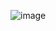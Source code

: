 ![image](https://user-images.githubusercontent.com/85559896/148698131-abc16d2a-50d2-46d1-8342-779c84b94399.png)
